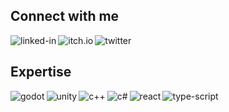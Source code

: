 ## Connect with me
[<img align="left" alt="linked-in" src="https://img.shields.io/badge/linkedin-%230077B5.svg?&style=for-the-badge&logo=linkedin&logoColor=white" />](https://www.linkedin.com/in/clauesilveira/)

[<img align="left" alt="itch.io" src="https://img.shields.io/badge/Itch.io-FA5C5C?style=for-the-badge&logo=itch.io&logoColor=white" />](https://clauveira.itch.io/)

[<img align="left" alt="twitter" src="https://img.shields.io/badge/twitter-%231DA1F2.svg?&style=for-the-badge&logo=twitter&logoColor=white" />](https://twitter.com/Clauveira992)
<br>

## Expertise
<img align="left" alt="godot" src="https://img.shields.io/badge/Godot-478CBF?style=for-the-badge&logo=godotengine&logoColor=white" />
<img align="left" alt="unity" src="https://img.shields.io/badge/Unity-100000?style=for-the-badge&logo=unity&logoColor=white" />
<img align="left" alt="c++" src="https://img.shields.io/badge/C%2B%2B-00599C?style=for-the-badge&logo=c%2B%2B&logoColor=white" />
<img align="left" alt="c#" src="https://img.shields.io/badge/C%23-239120?style=for-the-badge&logo=c-sharp&logoColor=white" />
<img align="left" alt="react" src="https://img.shields.io/badge/react%20-%2320232a.svg?&style=for-the-badge&logo=react&logoColor=%2361DAFB" />
<img align="left" alt="type-script" src="https://img.shields.io/badge/TypeScript-007ACC?style=for-the-badge&logo=typescript&logoColor=white" />


<!--
- 🔭 I’m currently working on ...
- 🌱 I’m currently learning ...
- 👯 I’m looking to collaborate on ...
- 🤔 I’m looking for help with ...
- 💬 Ask me about ...
- 📫 How to reach me: ...
- 😄 Pronouns: ...
- ⚡ Fun fact: ...

https://github.com/iuricode/README-template/blob/main/badges/badges.md
-->
